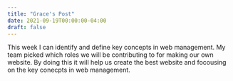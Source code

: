 ```yaml
---
title: "Grace's Post"
date: 2021-09-19T00:00:00-04:00
draft: false
---
```


This week I can identify and define key concepts in web management. My team picked which roles we will be contributing to for making our own website. By doing this it will help us create the best website and focousing on the key conecpts in web management. 
